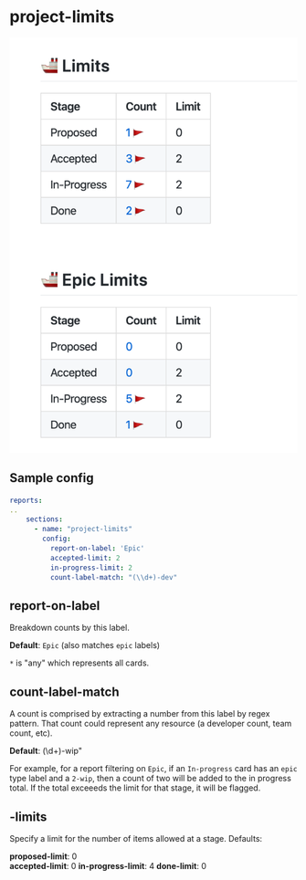 # project-limits

![project-limits](./project-limits.png)

## Sample config

```yaml
reports:
..
    sections:
      - name: "project-limits"
        config: 
          report-on-label: 'Epic'
          accepted-limit: 2
          in-progress-limit: 2
          count-label-match: "(\\d+)-dev"
```

## report-on-label

Breakdown counts by this label.  

**Default**: `Epic` (also matches `epic` labels)

`*` is "any" which represents all cards.

## count-label-match

A count is comprised by extracting a number from this label by regex pattern.  That count could represent any resource (a developer count, team count, etc).

**Default**: (\\d+)-wip"

For example, for a report filtering on `Epic`, if an `In-progress` card has an `epic` type label and a `2-wip`, then a count of two will be added to the in progress total.  If the total exceeeds the limit for that stage, it will be flagged.

## <stage>-limits

Specify a limit for the number of items allowed at a stage.  Defaults:

**proposed-limit**: 0  
**accepted-limit**: 0
**in-progress-limit**: 4
**done-limit**: 0


